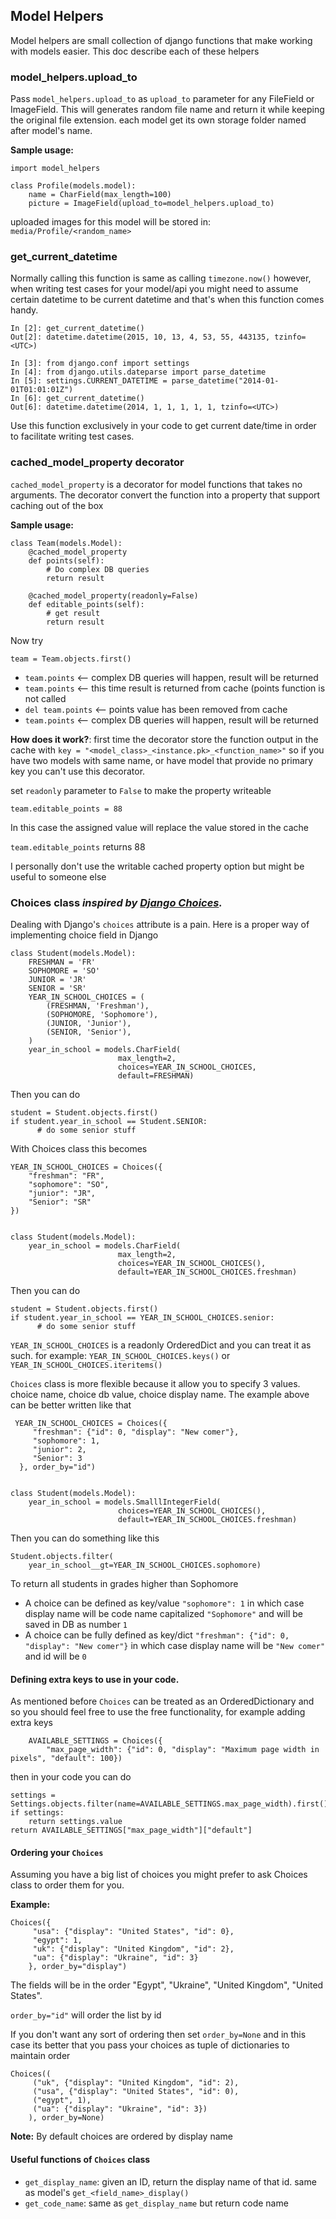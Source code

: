 ## Model Helpers

Model helpers are small collection of django functions that make working with models easier. This doc describe each of these helpers 

### __model\_helpers.upload_to__
Pass `model_helpers.upload_to` as `upload_to` parameter for any FileField or ImageField.
This will generates random file name and return it while keeping the original file extension. each model get its own storage folder named after model's name.

__Sample usage:__
	
    import model_helpers
    
    class Profile(models.model):
        name = CharField(max_length=100)
        picture = ImageField(upload_to=model_helpers.upload_to)

uploaded images for this model will be stored in: `media/Profile/<random_name>`

### get\_current\_datetime
Normally calling this function is same as calling `timezone.now()` however, when writing test cases for your model/api you might need to assume certain datetime to be current datetime and that's when this function comes handy.

	In [2]: get_current_datetime()
	Out[2]: datetime.datetime(2015, 10, 13, 4, 53, 55, 443135, tzinfo=<UTC>)
	
	In [3]: from django.conf import settings
	In [4]: from django.utils.dateparse import parse_datetime
	In [5]: settings.CURRENT_DATETIME = parse_datetime("2014-01-01T01:01:01Z")
	In [6]: get_current_datetime()
	Out[6]: datetime.datetime(2014, 1, 1, 1, 1, 1, tzinfo=<UTC>)

Use this function exclusively in your code to get current date/time in order to facilitate writing test cases.

### cached\_model\_property decorator

`cached_model_property` is a decorator for model functions that takes no arguments.
 The decorator convert the function into a property that support caching out of the box
  
  __Sample usage:__
  
    class Team(models.Model):
        @cached_model_property
        def points(self):
            # Do complex DB queries
            return result
        
        @cached_model_property(readonly=False)
        def editable_points(self):
            # get result
            return result

Now try

    team = Team.objects.first()

* `team.points`  <-- complex DB queries will happen, result will be returned
* `team.points`  <-- this time result is returned from cache (points function is not called
* `del team.points` <-- points value has been removed from cache
* `team.points`  <-- complex DB queries will happen, result will be returned

__How does it work?__: first time the decorator store the function output in the cache with `key = "<model_class>_<instance.pk>_<function_name>"` so if you have two models with same name, or have model that provide no primary key you can't use this decorator.

set `readonly` parameter to `False` to make the property writeable

`team.editable_points = 88`

In this case the assigned value will replace the value stored in the cache

`team.editable_points` returns 88

I personally don't use the writable cached property option but might be useful to someone else

### Choices class _inspired by [Django Choices](https://pypi.python.org/pypi/django-choices/)._

Dealing with Django's `choices` attribute is a pain.
Here is a proper way of implementing choice field in Django

    class Student(models.Model):
        FRESHMAN = 'FR'
        SOPHOMORE = 'SO'
        JUNIOR = 'JR'
        SENIOR = 'SR'
        YEAR_IN_SCHOOL_CHOICES = (
            (FRESHMAN, 'Freshman'),
            (SOPHOMORE, 'Sophomore'),
            (JUNIOR, 'Junior'),
            (SENIOR, 'Senior'),
        )
        year_in_school = models.CharField(
                            max_length=2,
                            choices=YEAR_IN_SCHOOL_CHOICES,
                            default=FRESHMAN)

Then you can do

    student = Student.objects.first()
    if student.year_in_school == Student.SENIOR:
          # do some senior stuff
  
With Choices class this becomes

    YEAR_IN_SCHOOL_CHOICES = Choices({
        "freshman": "FR",
        "sophomore": "SO",
        "junior": "JR",
        "Senior": "SR"
    })


    class Student(models.Model):
        year_in_school = models.CharField(
                            max_length=2,
                            choices=YEAR_IN_SCHOOL_CHOICES(),
                            default=YEAR_IN_SCHOOL_CHOICES.freshman)

Then you can do

    student = Student.objects.first()
    if student.year_in_school == YEAR_IN_SCHOOL_CHOICES.senior:
          # do some senior stuff
 
`YEAR_IN_SCHOOL_CHOICES` is a readonly OrderedDict and you can treat it as such. for example:
`YEAR_IN_SCHOOL_CHOICES.keys()` or `YEAR_IN_SCHOOL_CHOICES.iteritems()`

`Choices` class is more flexible because it allow you to specify 3 values. choice name, choice db value, choice display name.
The example above can be better written like that

     YEAR_IN_SCHOOL_CHOICES = Choices({
         "freshman": {"id": 0, "display": "New comer"},
         "sophomore": 1,
         "junior": 2,
         "Senior": 3
      }, order_by="id")


    class Student(models.Model):
        year_in_school = models.SmalllIntegerField(
                            choices=YEAR_IN_SCHOOL_CHOICES(),
                            default=YEAR_IN_SCHOOL_CHOICES.freshman)

Then you can do something like this

    Student.objects.filter(
        year_in_school__gt=YEAR_IN_SCHOOL_CHOICES.sophomore)

To return all students in grades higher than Sophomore
 
* A choice can be defined as key/value `"sophomore": 1` in which case display name will be code name capitalized `"Sophomore"` and will be saved in DB as number `1`
* A choice can be fully defined as key/dict `"freshman": {"id": 0, "display": "New comer"}` in which case display name will be `"New comer"` and id will be `0`

#### Defining extra keys to use in your code.

As mentioned before `Choices` can be treated as an OrderedDictionary and so you should feel free to use the free functionality, for example adding extra keys

        AVAILABLE_SETTINGS = Choices({
            "max_page_width": {"id": 0, "display": "Maximum page width in pixels", "default": 100})

then in your code you can do

    settings = Settings.objects.filter(name=AVAILABLE_SETTINGS.max_page_width).first()
    if settings:
        return settings.value
    return AVAILABLE_SETTINGS["max_page_width"]["default"]
  

#### Ordering your `Choices`

Assuming you have a big list of choices you might prefer to ask Choices class to order them for you.

__Example:__

    Choices({
         "usa": {"display": "United States", "id": 0},
         "egypt": 1,
         "uk": {"display": "United Kingdom", "id": 2},
         "ua": {"display": "Ukraine", "id": 3}
        }, order_by="display")

The fields will be in the order "Egypt", "Ukraine", "United Kingdom", "United States".

`order_by="id"` will order the list by id
 
If you don't want any sort of ordering then set `order_by=None` and in this case its better that you pass your choices as tuple of dictionaries to maintain order

    Choices((
         ("uk", {"display": "United Kingdom", "id": 2),
         ("usa", {"display": "United States", "id": 0),
         ("egypt", 1),
         ("ua": {"display": "Ukraine", "id": 3})
        ), order_by=None)

__Note:__ By default choices are ordered by display name

#### Useful functions of `Choices` class

* `get_display_name`: given an ID, return the display name of that id. same as model's `get_<field_name>_display()`
* `get_code_name`: same as `get_display_name` but return code name
 
